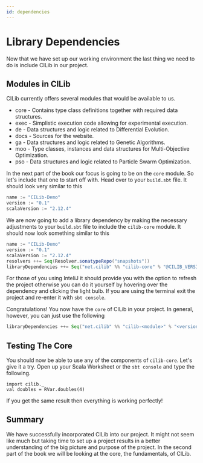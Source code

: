```yaml
---
id: dependencies
---
```


# Library Dependencies

Now that we have set up our working environment the last thing we need to do is include CILib in our project.

## Modules in CILib

CILib currently offers several modules that would be available to us.

- core - Contains type class definitions together with required data structures.
- exec - Simplistic execution code allowing for experimental execution.
- de - Data structures and logic related to Differential Evolution.
- docs - Sources for the website.
- ga - Data structures and logic related to Genetic Algorithms.
- moo - Type classes, instances and data structures for Multi-Objective Optimization.
- pso - Data structures and logic related to Particle Swarm Optimization.

In the next part of the book our focus is going to be on the `core` module.
So let's include that one to start off with.
Head over to your `build.sbt` file.
It should look very similar to this

```scala
name := "CILib-Demo"
version := "0.1"
scalaVersion := "2.12.4"
```

We are now going to add a library dependency by making the necessary adjustments to your `build.sbt` file to include the `cilib-core` module.
It should now look something similar to this

```scala
name := "CILib-Demo"
version := "0.1"
scalaVersion := "2.12.4"
resolvers ++= Seq(Resolver.sonatypeRepo("snapshots"))
libraryDependencies ++= Seq("net.cilib" %% "cilib-core" % "@CILIB_VERSION@")
```

For those of you using InteliJ it should provide you with the option to refresh the project otherwise you can do it yourself by hovering over the dependency and clicking the light bulb. If you are using the terminal exit the project and re-enter it with `sbt console`.

Congratulations! You now have the `core` of CILib in your project.
In general, however, you can just use the following

```scala
libraryDependencies ++= Seq("net.cilib" %% "cilib-<module>" % "<version>")
```

## Testing The Core

You should now be able to use any of the components of `cilib-core`.
Let's give it a try. Open up your Scala Worksheet or the `sbt console` and type the following.

```tut:book
import cilib._
val doubles = RVar.doubles(4)
```

If you get the same result then everything is working perfectly!

## Summary

We have successfully incorporated CILib into our project.
It might not seem like much but taking time to set up a project results in a better understanding of the big picture and purpose of the project.
In the second part of the book we will be looking at the core, the fundamentals, of CILib.
